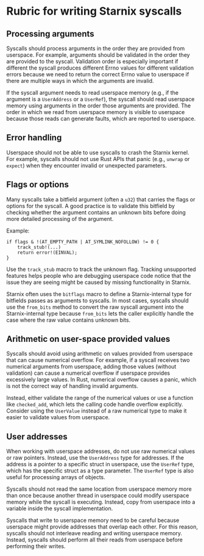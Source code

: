 # Rubric for writing Starnix syscalls

## Processing arguments

Syscalls should process arguments in the order they are provided from userspace.
For example, arguments should be validated in the order they are provided to the
syscall. Validation order is especially important if different the syscall
produces different Errno values for different validation errors because we need
to return the correct Errno value to userspace if there are multiple ways in
which the arguments are invalid.

If the syscall argument needs to read userspace memory (e.g., if the argument
is a `UserAddress` or a `UserRef`), the syscall should read userspace memory
using arguments in the order those arguments are provided. The order in which we
read from userspace memory is visible to userspace because those reads can
generate faults, which are reported to userspace.

## Error handling

Userspace should not be able to use syscalls to crash the Starnix kernel. For
example, syscalls should not use Rust APIs that panic (e.g., `unwrap` or
`expect`) when they encounter invalid or unexpected parameters.

## Flags or options

Many syscalls take a bitfield argument (often a `u32`) that carries the flags
or options for the syscall. A good practice is to validate this bitfield by
checking whether the argument contains an unknown bits before doing more
detailed processing of the argument.

Example:

```
if flags & !(AT_EMPTY_PATH | AT_SYMLINK_NOFOLLOW) != 0 {
    track_stub!(...)
    return error!(EINVAL);
}
```

Use the `track_stub` macro to track the unknown flag. Tracking unsupported
features helps people who are debugging userspace code notice that the issue
they are seeing might be caused by missing functionality in Starnix.

Starnix often uses the `bitflags` macro to define a Starnix-internal type for
bitfields passes as arguments to syscalls. In most cases, syscalls should use
the `from_bits` method to convert the raw syscall argument into the
Starnix-internal type because `from_bits` lets the caller explicitly handle the
case where the raw value contains unknown bits.

## Arithmetic on user-space provided values

Syscalls should avoid using arithmetic on values provided from userspace that
can cause numerical overflow. For example, if a syscall receives two numerical
arguments from userspace, adding those values (without validation) can cause a
numerical overflow if userspace provides excessively large values. In Rust,
numerical overflow causes a panic, which is not the correct way of handling
invalid arguments.

Instead, either validate the range of the numerical values or use a function
like `checked_add`, which lets the calling code handle overflow explicitly.
Consider using the `UserValue` instead of a raw numerical type to make it easier
to validate values from userspace.

## User addresses

When working with userspace addresses, do not use raw numerical values or raw
pointers. Instead, use the `UserAddress` type for addresses. If the address is a
pointer to a specific struct in userspace, use the `UserRef` type, which has the
specific struct as a type parameter. The `UserRef` type is also useful for
processing arrays of objects.

Syscalls should not read the same location from userspace memory more than once
because another thread in userspace could modify userspace memory while the
syscall is executing. Instead, copy from userspace into a variable inside the
syscall implementation.

Syscalls that write to userspace memory need to be careful because userspace
might provide addresses that overlap each other. For this reason, syscalls
should not interleave reading and writing userspace memory. Instead, syscalls
should perform all their reads from userspace before performing their writes.
